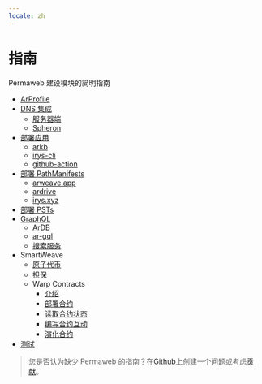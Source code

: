 ```yaml
---
locale: zh
---
```


# 指南

Permaweb 建设模块的简明指南

-   [ArProfile](arprofile.md)
-   [DNS 集成](dns-integration/server-side.md)
    -   [服务器端](dns-integration/server-side.md)
    -   [Spheron](dns-integration/spheron.md)
-   [部署应用](deployment/irys-cli.md)
    -   [arkb](deployment/arkb.md)
    -   [irys-cli](deployment/irys-cli.md)
    -   [github-action](deployment/github-action.md)
-   [部署 PathManifests](deploying-manifests/deploying-manifests.md)
    -   [arweave.app](deploying-manifests/arweave-app.md)
    -   [ardrive](deploying-manifests/ardrive.md)
    -   [irys.xyz](deploying-manifests/irys.md)
-   [部署 PSTs](deploying-psts.md)
-   [GraphQL](querying-arweave/querying-arweave.md)
    -   [ArDB](querying-arweave/ardb.md)
    -   [ar-gql](querying-arweave/ar-gql.md)
    -   [搜索服务](querying-arweave/search-indexing-service.md)
-   SmartWeave
    -   [原子代币](atomic-tokens/intro.md)
    -   [担保](vouch-system.md)
    -   Warp Contracts
        -   [介绍](smartweave/warp/intro.md)
        -   [部署合约](smartweave/warp/deploying-contracts.md)
        -   [读取合约状态](smartweave/warp/readstate.md)
        -   [编写合约互动](smartweave/warp//write-interactions.md)
        -   [演化合约](smartweave/warp//evolve.md)
-   [测试](testing/arlocal.md)

> 您是否认为缺少 Permaweb 的指南？在[Github](https://github.com/twilson63/permaweb-cookbook/issues)上创建一个问题或考虑[贡献](../getting-started/contributing.md)。
